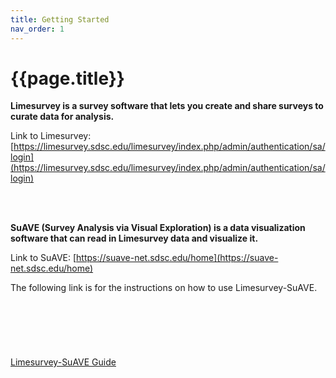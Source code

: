 ```yaml
---
title: Getting Started
nav_order: 1
---
```


# {{page.title}}

**Limesurvey is a survey software that lets you create and share surveys to curate data for analysis.**

Link to Limesurvey: [https://limesurvey.sdsc.edu/limesurvey/index.php/admin/authentication/sa/login](https://limesurvey.sdsc.edu/limesurvey/index.php/admin/authentication/sa/login)

<br><br>

**SuAVE (Survey Analysis via Visual Exploration) is a data visualization software that can read in Limesurvey data and visualize it.**

Link to SuAVE: [https://suave-net.sdsc.edu/home](https://suave-net.sdsc.edu/home)

The following link is for the instructions on how to use Limesurvey-SuAVE.

<br><br>
<br><br>

<div class="button-container" style="display: flex; align-items: center;margin-top: 20px;">
   <div class="arrow-container">
      <div class="button green">
         <a href="https://suave-ucsd.github.io/limesurvey_documentation/step-by-step_layout.html">Limesurvey-SuAVE Guide</a>
      </div>
   </div>
</div>

